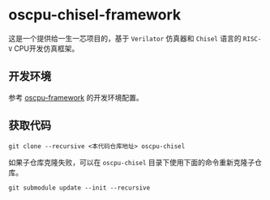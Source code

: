 # oscpu-chisel-framework

这是一个提供给一生一芯项目的，基于 `Verilator` 仿真器和 `Chisel` 语言的 `RISC-V` CPU开发仿真框架。

## 开发环境

参考 [oscpu-framework](https://github.com/OSCPU/oscpu-framework) 的开发环境配置。

## 获取代码

```
git clone --recursive <本代码仓库地址> oscpu-chisel
```

如果子仓库克隆失败，可以在 `oscpu-chisel` 目录下使用下面的命令重新克隆子仓库。

```
git submodule update --init --recursive
```
